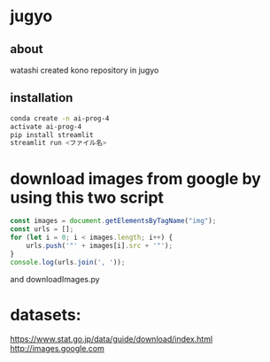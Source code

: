 # jugyo
## about 
watashi created kono repository in jugyo
## installation
```bash
conda create -n ai-prog-4
activate ai-prog-4
pip install streamlit
streamlit run <ファイル名>
```
# download images from google by using this two script
```javascript
const images = document.getElementsByTagName("img");
const urls = [];
for (let i = 0; i < images.length; i++) {
    urls.push('"' + images[i].src + '"');
}
console.log(urls.join(', '));
```
and downloadImages.py

# datasets:
https://www.stat.go.jp/data/guide/download/index.html
http://images.google.com
